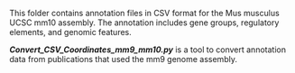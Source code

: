 This folder contains annotation files in CSV format for the Mus musculus UCSC mm10 assembly. The annotation includes gene groups, regulatory elements, and genomic features.

***Convert_CSV_Coordinates_mm9_mm10.py***
is a tool to convert annotation data from publications that used the mm9 genome assembly.
